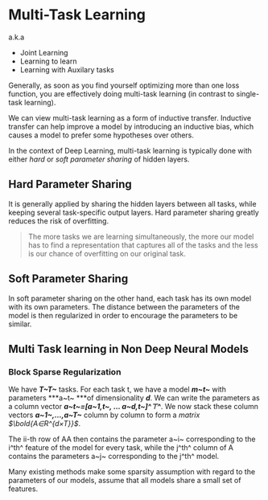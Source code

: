 # Multi-Task Learning

a.k.a

- Joint Learning
- Learning to learn
- Learning with Auxilary tasks

Generally, as soon as you find yourself optimizing more than one loss function, you are effectively doing multi-task learning (in contrast to single-task learning).

We can view multi-task learning as a form of inductive transfer. Inductive transfer can help improve a model by introducing an inductive bias, which causes a model to prefer some hypotheses over others.

In the context of Deep Learning, multi-task learning is typically done with either *hard* or *soft parameter sharing* of hidden layers.

## Hard Parameter Sharing

It is generally applied by sharing the hidden layers between all tasks, while keeping several task-specific output layers. Hard parameter sharing greatly reduces the risk of overfitting.

> The more tasks we are learning simultaneously, the more our model has to find a representation that captures all of the tasks and the less is our chance of overfitting on our original task.



## Soft Parameter Sharing

In soft parameter sharing on the other hand, each task has its own model with its own parameters. The distance between the parameters of the model is then regularized in order to encourage the parameters to be similar.



## Multi Task learning in Non Deep Neural Models

### Block Sparse Regularization

We have ***T~T~*** tasks. For each task t, we have a model ***m~t~*** with parameters ***a~t~ ***of dimensionality ***d***. We can write the parameters as a column vector ***a~t~=[a~1,t~, … a~d,t~]^⊤^***. We now stack these column vectors ***a~1~,…,a~T~*** column by column to form a *matrix $\bold{A∈R^{d×T}}$*.

The ii-th row of AA then contains the parameter a~i~ corresponding to the i^th^ feature of the model for every task, while the j^th^ column of A contains the parameters a~j~ corresponding to the j^th^ model.

Many existing methods make some sparsity assumption with regard to the parameters of our models, assume that all models share a small set of features. 

